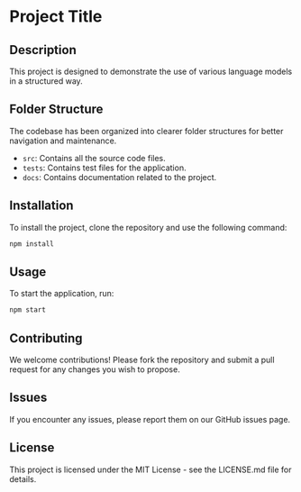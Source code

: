 # Project Title

## Description
This project is designed to demonstrate the use of various language models in a structured way.

## Folder Structure
The codebase has been organized into clearer folder structures for better navigation and maintenance. 

- `src`: Contains all the source code files.
- `tests`: Contains test files for the application.
- `docs`: Contains documentation related to the project.

## Installation
To install the project, clone the repository and use the following command:

```bash
npm install
```

## Usage
To start the application, run:

```bash
npm start
```

## Contributing
We welcome contributions! Please fork the repository and submit a pull request for any changes you wish to propose.

## Issues
If you encounter any issues, please report them on our GitHub issues page.

## License
This project is licensed under the MIT License - see the LICENSE.md file for details.